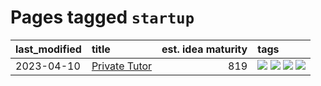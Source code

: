 # Pages tagged `startup`

|last_modified|title|est. idea maturity|tags
|:---|:---|---:|:---|
|2023-04-10|[Private Tutor](../private_tutor.md)|819|[![](https://img.shields.io/badge/tag-AI-cc5ed7)](../tags/AI.md) [![](https://img.shields.io/badge/tag-discussion-4db4d2)](../tags/discussion.md) [![](https://img.shields.io/badge/tag-education-b7fb0)](../tags/education.md) [![](https://img.shields.io/badge/tag-startup-dd597e)](../tags/startup.md)|